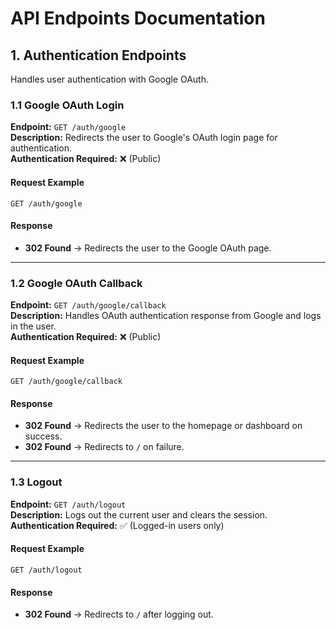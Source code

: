 # API Endpoints Documentation


## 1. Authentication Endpoints
Handles user authentication with Google OAuth.

### 1.1 Google OAuth Login
**Endpoint:** `GET /auth/google`  
**Description:** Redirects the user to Google's OAuth login page for authentication.  
**Authentication Required:** ❌ (Public)  

#### Request Example
```http
GET /auth/google
```

#### Response
- **302 Found** → Redirects the user to the Google OAuth page.

---

### 1.2 Google OAuth Callback
**Endpoint:** `GET /auth/google/callback`  
**Description:** Handles OAuth authentication response from Google and logs in the user.  
**Authentication Required:** ❌ (Public)  

#### Request Example
```http
GET /auth/google/callback
```

#### Response
- **302 Found** → Redirects the user to the homepage or dashboard on success.
- **302 Found** → Redirects to `/` on failure.

---

### 1.3 Logout
**Endpoint:** `GET /auth/logout`  
**Description:** Logs out the current user and clears the session.  
**Authentication Required:** ✅ (Logged-in users only)  

#### Request Example
```http
GET /auth/logout
```

#### Response
- **302 Found** → Redirects to `/` after logging out.
